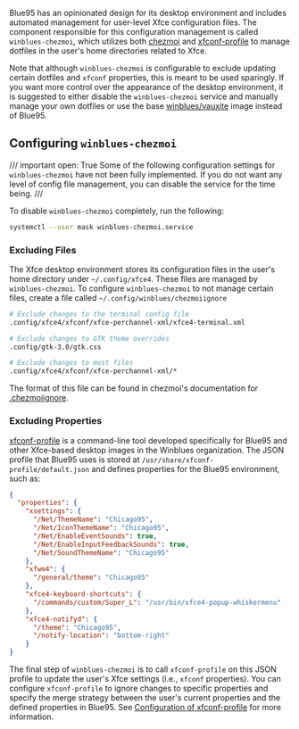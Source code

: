 Blue95 has an opinionated design for its desktop environment and includes automated management for user-level Xfce configuration files.
The component responsible for this configuration management is called `winblues-chezmoi`, which utilizes both [chezmoi](https://www.chezmoi.io) and [xfconf-profile](https://github.com/winblues/xfconf-profile) to manage dotfiles in the user's home directories related to Xfce.

Note that although `winblues-chezmoi` is configurable to exclude updating certain dotfiles and `xfconf` properties, this is meant to be
used sparingly. If you want more control over the appearance of the desktop environment, it is suggested to either disable the `winblues-chezmoi` service and manually manage your own dotfiles or use the base [winblues/vauxite](https://github.com/winblues/vauxite) image instead of Blue95.

## Configuring `winblues-chezmoi`

/// important
    open: True
Some of the following configuration settings for `winblues-chezmoi` have not been fully implemented. If you do not want any level of config file management, you can disable the service for the time being.
///

To disable `winblues-chezmoi` completely, run the following:
```bash
systemctl --user mask winblues-chezmoi.service
```

### Excluding Files

The Xfce desktop environment stores its configuration files in the user's home directory under `~/.config/xfce4`. These files are managed by `winblues-chezmoi`. To configure `winblues-chezmoi` to not manage certain files, create a file called `~/.config/winblues/chezmoiignore`

```bash
# Exclude changes to the terminal config file
.config/xfce4/xfconf/xfce-perchannel-xml/xfce4-terminal.xml 

# Exclude changes to GTK theme overrides
.config/gtk-3.0/gtk.css

# Exclude changes to most files
.config/xfce4/xfconf/xfce-perchannel-xml/*
```
The format of this file can be found in chezmoi's documentation for [.chezmoiignore](https://www.chezmoi.io/reference/special-files/chezmoiignore/).


### Excluding Properties

[xfconf-profile](https://github.com/winblues/xfconf-profile) is a command-line tool developed specifically for Blue95 and other Xfce-based desktop images in the Winblues organization. The JSON profile that Blue95 uses is stored at `/usr/share/xfconf-profile/default.json` and defines properties for the Blue95 environment, such as:
```json
{
  "properties": {
    "xsettings": {
      "/Net/ThemeName": "Chicago95",
      "/Net/IconThemeName": "Chicago95",
      "/Net/EnableEventSounds": true,
      "/Net/EnableInputFeedbackSounds": true,
      "/Net/SoundThemeName": "Chicago95"
    },
    "xfwm4": {
      "/general/theme": "Chicago95"
    },
    "xfce4-keyboard-shortcuts": {
      "/commands/custom/Super_L": "/usr/bin/xfce4-popup-whiskermenu"
    },
    "xfce4-notifyd": {
      "/theme": "Chicago95",
      "/notify-location": "bottom-right"
    }
}
```

The final step of `winblues-chezmoi` is to call `xfconf-profile` on this JSON profile to update the user's Xfce settings (i.e., `xfconf` properties). You can configure `xfconf-profile` to ignore changes to specific properties and specify the merge strategy between the user's current properties and the defined properties in Blue95. See [Configuration of xfconf-profile](https://github.com/winblues/xfconf-profile/tree/main?tab=readme-ov-file#configuration) for more information.

